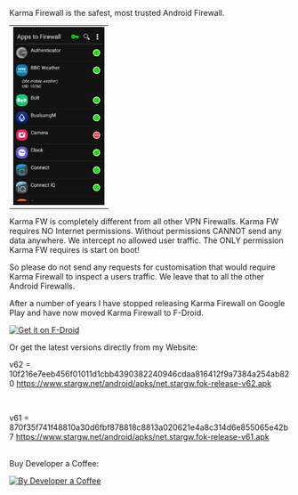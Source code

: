 Karma Firewall is the safest, most trusted Android Firewall. 

<table><tr><td>
<img src="https://github.com/StarGW-net/karma-firewall/blob/main/metadata/en-US/images/phoneScreenshots/1.png?raw=true"
     alt="Karma Firewall"
     height="320">
</td></tr></table>

Karma FW is completely different from all other VPN Firewalls. Karma FW requires NO Internet permissions. Without permissions CANNOT send any data anywhere. We intercept no allowed user traffic. The ONLY permission Karma FW requires is start on boot!

So please do not send any requests for customisation that would require Karma Firewall to inspect a users traffic. We leave that to all the other Android Firewalls.

After a number of years I have stopped releasing Karma Firewall on Google Play and have now moved Karma Firewall to F-Droid.

[<img src="https://fdroid.gitlab.io/artwork/badge/get-it-on.png"
     alt="Get it on F-Droid"
     height="80">](https://f-droid.org/packages/net.stargw.fok/)

Or get the latest versions directly from my Website:

v62 = 10f216e7eeb456f01011d1cbb4390382240946cdaa816412f9a7384a254ab820
https://www.stargw.net/android/apks/net.stargw.fok-release-v62.apk

<br>

v61 = 870f35f741f48810a30d6fbf878818c8813a020621e4a8c314d6e855065e42b7 https://www.stargw.net/android/apks/net.stargw.fok-release-v61.apk
    
<br>
Buy Developer a Coffee:
<br>

[<img src="https://www.stargw.net/android/karma/images/coffee-buy2.png"
     alt="By Developer a Coffee"
     height="120">](https://www.stargw.net/android/donate.html)
     
